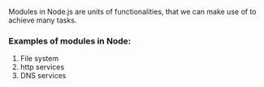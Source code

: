 Modules in Node.js are units of functionalities, that we can make use of to achieve many tasks.

### Examples of modules in Node:
1. File system
2. http services
3. DNS services
